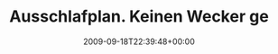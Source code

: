 ---
retweeted: false
source: <a href="http://twitter.com" rel="nofollow">Twitter Web Client</a>
entities:
  hashtags: []
  symbols: []
  user_mentions: []
  urls: []
display_text_range:
- '0'
- '133'
favorite_count: '0'
id_str: '4089834304'
truncated: false
retweet_count: '0'
id: '4089834304'
created_at: Fri Sep 18 22:39:48 +0000 2009
favorited: false
full_text: Ausschlafplan. Keinen Wecker gestellt, also liebe Kreuzung - gib dir Mühe.
  Ein paar Löschwagen um 6 Uhr früh sollten schon drin sein.
lang: de
tags:
- pesos:twitter
date: '2009-09-18T22:39:48+00:00'
src: https://twitter.com/bascht/status/4089834304
original_url: https://twitter.com/bascht/status/4089834304
type: twitter_tweet
text: Ausschlafplan. Keinen Wecker gestellt, also liebe Kreuzung - gib dir Mühe. Ein
  paar Löschwagen um 6 Uhr früh sollten schon drin sein.
title: Ausschlafplan. Keinen Wecker ge

---